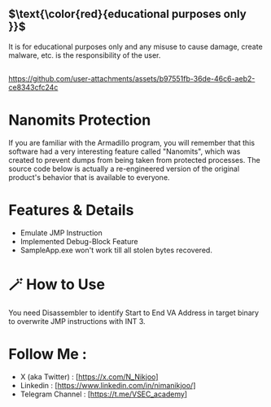 ## $\text{\color{red}{educational purposes only }}$

It is for educational purposes only and any misuse to cause damage, create malware, etc. is the responsibility of the user.

##
https://github.com/user-attachments/assets/b97551fb-36de-46c6-aeb2-ce8343cfc24c
##

# Nanomits Protection
If you are familiar with the Armadillo program, you will remember that this software had a very interesting feature called "Nanomits", which was created to prevent dumps from being taken from protected processes. The source code below is actually a re-engineered version of the original product's behavior that is available to everyone.


# Features & Details
- Emulate JMP Instruction
- Implemented Debug-Block Feature 
- SampleApp.exe won't work till all stolen bytes recovered.

##

# 🪄 How to Use
You need Disassembler to identify Start to End VA Address in target binary to overwrite JMP instructions with INT 3.

##

# Follow Me :
- X (aka Twitter) : [https://x.com/N_Nikjoo]
- Linkedin : [https://www.linkedin.com/in/nimanikjoo/]
- Telegram Channel : [https://t.me/VSEC_academy]


